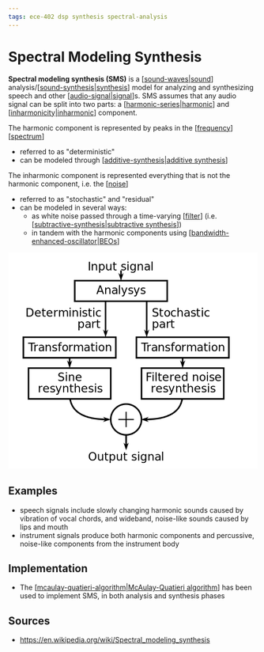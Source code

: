 ```yaml
---
tags: ece-402 dsp synthesis spectral-analysis
---
```


# Spectral Modeling Synthesis

**Spectral modeling synthesis (SMS)** is a [[sound-waves|sound]] analysis/[[sound-synthesis|synthesis]] model for analyzing and synthesizing speech and other [[audio-signal|signal]]s. SMS assumes that any audio signal can be split into two parts: a [[harmonic-series|harmonic]] and [[inharmonicity|inharmonic]] component.

The harmonic component is represented by peaks in the [[frequency]] [[spectrum]]

- referred to as "deterministic"
- can be modeled through [[additive-synthesis|additive synthesis]]

The inharmonic component is represented everything that is not the harmonic component, i.e. the [[noise]]

- referred to as "stochastic" and "residual"
- can be modeled in several ways:
  - as white noise passed through a time-varying [[filter]] (i.e. [[subtractive-synthesis|subtractive synthesis]])
  - in tandem with the harmonic components using [[bandwidth-enhanced-oscillator|BEOs]]

![Spectral modeling synthesis diagram](../public/attachments/spectral-modeling-synthesis-diagram.png)

## Examples

- speech signals include slowly changing harmonic sounds caused by vibration of vocal chords, and wideband, noise-like sounds caused by lips and mouth
- instrument signals produce both harmonic components and percussive, noise-like components from the instrument body

## Implementation

- The [[mcaulay-quatieri-algorithm|McAulay-Quatieri algorithm]] has been used to implement SMS, in both analysis and synthesis phases

## Sources

- <https://en.wikipedia.org/wiki/Spectral_modeling_synthesis>

[//begin]: # "Autogenerated link references for markdown compatibility"
[sound-waves|sound]: sound-waves "Sound Waves"
[sound-synthesis|synthesis]: sound-synthesis "Sound Synthesis"
[audio-signal|signal]: audio-signal "Audio Signal"
[harmonic-series|harmonic]: harmonic-series "Harmonic Series"
[inharmonicity|inharmonic]: inharmonicity "Inharmonicity"
[frequency]: frequency "Frequency"
[spectrum]: spectrum "Spectrum"
[additive-synthesis|additive synthesis]: additive-synthesis "Additive Synthesis"
[noise]: noise "Noise"
[filter]: filter "Filter"
[subtractive-synthesis|subtractive synthesis]: subtractive-synthesis "Subtractive Synthesis"
[bandwidth-enhanced-oscillator|BEOs]: bandwidth-enhanced-oscillator "Bandwidth Enhanced Oscillator"
[mcaulay-quatieri-algorithm|McAulay-Quatieri algorithm]: mcaulay-quatieri-algorithm "McAulay-Quatieri Algorithm"
[//end]: # "Autogenerated link references"
